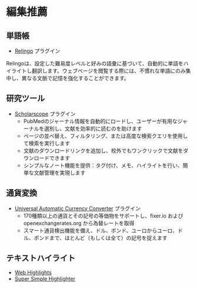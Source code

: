 # 編集推薦

## 単語帳
- [Relingo](https://relingo.net/) プラグイン

Relingoは、設定した難易度レベルと好みの語彙に基づいて、自動的に単語をハイライトし翻訳します。ウェブページを閲覧する際には、不慣れな単語にのみ集中し、異なる文脈で記憶を強化することができます。

## 研究ツール
- [Scholarscope](https://www.scholarscope.online/) プラグイン
    - PubMedのジャーナル情報を自動的にロードし、ユーザーが有用なジャーナルを選別し、文献を効率的に読むのを助けます
    - ページの並べ替え、フィルタリング、または高度な検索クエリを使用して検索を実行します
    - 文献のダウンロードリンクを追加し、校外でもワンクリックで文献をダウンロードできます
    - シンプルなノート機能を提供：タグ付け、メモ、ハイライトを行い、簡単な文献管理を実現します

## 通貨変換
- [Universal Automatic Currency Converter](https://chromewebstore.google.com/detail/hbjagjepkeogombomfeefdmjnclgojli?hl=zh-CN&utm_source=ext_sidebar) プラグイン
    - 170種類以上の通貨とその記号の等価物をサポートし、fixer.io および openexchangerates.org から為替レートを取得
    - スマート通貨検出機能を備え、ドル、ポンド、ユーロからユーロ、ドル、ポンドまで、ほとんど（もしくは全て）の記号を捉えます

## テキストハイライト
- [Web Highlights](https://web-highlights.com/blog/welcome/)
- [Super Simple Highlighter](https://chromewebstore.google.com/detail/super-simple-highlighter/hhlhjgianpocpoppaiihmlpgcoehlhio)